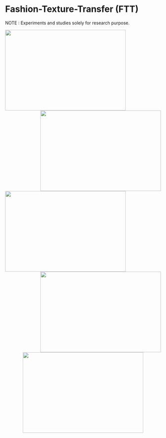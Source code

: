 # Fashion-Texture-Transfer (FTT)
NOTE : Experiments and studies solely for research purpose.

<img align="left" width="390" height="260" src="https://github.com/anish9/Fashion-Transfer/blob/main/viz/res01.png">
<img align="right" width="390" height="260" src="https://github.com/anish9/Fashion-Transfer/blob/main/viz/res02.png">
<img align="left" width="390" height="260" src="https://github.com/anish9/Fashion-Transfer/blob/main/viz/res03.png">
<img align="right" width="390" height="260" src="https://github.com/anish9/Fashion-Transfer/blob/main/viz/res04.png">
<br>
<p align="center">
  <img width="390" height="260" src="https://github.com/anish9/Fashion-Transfer/blob/main/viz/res05.png">
</p>
